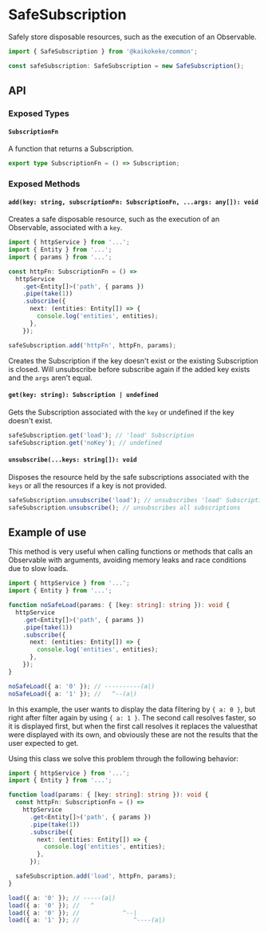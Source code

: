 # SafeSubscription

Safely store disposable resources, such as the execution of an Observable.

```ts
import { SafeSubscription } from '@kaikokeke/common';

const safeSubscription: SafeSubscription = new SafeSubscription();
```

## API

### Exposed Types

#### `SubscriptionFn`

A function that returns a Subscription.

```ts
export type SubscriptionFn = () => Subscription;
```

### Exposed Methods

#### `add(key: string, subscriptionFn: SubscriptionFn, ...args: any[]): void`

Creates a safe disposable resource, such as the execution of an Observable, associated with a `key`.

```ts
import { httpService } from '...';
import { Entity } from '...';
import { params } from '...';

const httpFn: SubscriptionFn = () =>
  httpService
    .get<Entity[]>('path', { params })
    .pipe(take(1))
    .subscribe({
      next: (entities: Entity[]) => {
        console.log('entities', entities);
      },
    });

safeSubscription.add('httpFn', httpFn, params);
```

Creates the Subscription if the key doesn't exist or the existing Subscription is closed.
Will unsubscribe before subscribe again if the added key exists and the `args` aren't equal.

#### `get(key: string): Subscription | undefined`

Gets the Subscription associated with the `key` or undefined if the key doesn't exist.

```ts
safeSubscription.get('load'); // 'load' Subscription
safeSubscription.get('noKey'); // undefined
```

#### `unsubscribe(...keys: string[]): void`

Disposes the resource held by the safe subscriptions associated with the `keys` or all the resources if a key is not provided.

```ts
safeSubscription.unsubscribe('load'); // unsubscribes 'load' Subscription
safeSubscription.unsubscribe(); // unsubscribes all subscriptions
```

## Example of use

This method is very useful when calling functions or methods that calls an Observable with arguments, avoiding memory leaks and race conditions due to slow loads.

```ts
import { httpService } from '...';
import { Entity } from '...';

function noSafeLoad(params: { [key: string]: string }): void {
  httpService
    .get<Entity[]>('path', { params })
    .pipe(take(1))
    .subscribe({
      next: (entities: Entity[]) => {
        console.log('entities', entities);
      },
    });
}
```

```ts
noSafeLoad({ a: '0' }); // ----------(a|)
noSafeLoad({ a: '1' }); //   ^--(a|)
```

In this example, the user wants to display the data filtering by `{ a: 0 }`, but right after filter again by using `{ a: 1 }`. The second call resolves faster, so it is displayed first, but when the first call resolves it replaces the values ​​that were displayed with its own, and obviously these are not the results that the user expected to get.

Using this class we solve this problem through the following behavior:

```ts
import { httpService } from '...';
import { Entity } from '...';

function load(params: { [key: string]: string }): void {
  const httpFn: SubscriptionFn = () =>
    httpService
      .get<Entity[]>('path', { params })
      .pipe(take(1))
      .subscribe({
        next: (entities: Entity[]) => {
          console.log('entities', entities);
        },
      });

  safeSubscription.add('load', httpFn, params);
}
```

```ts
load({ a: '0' }); // -----(a|)
load({ a: '0' }); //   ^
load({ a: '0' }); //            ^--|
load({ a: '1' }); //               ^----(a|)
```
